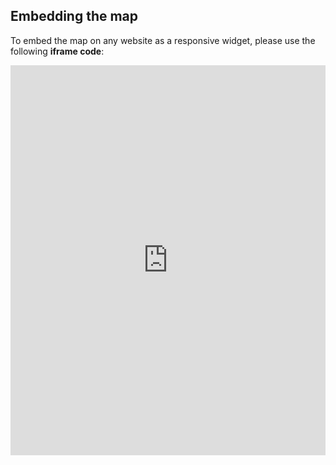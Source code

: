## Embedding the map

To embed the map on any website as a responsive widget, please use the following **iframe code**:

<iframe title="Euranet Map" aria-label="Map" id="euranet-map-map-gini-index" src="https://map-gini-index.vercel.app" scrolling="no" frameborder="0"style="width: 0; min-width: 100% !important; border: none;" height="624"></iframe><script type="text/javascript">window.addEventListener("message",e=>{if("https://map-gini-index.vercel.app"!==e.origin)return;let t=e.data;if(t.height){document.getElementById("euranet-map-map-gini-index").height=t.height+"px"}},!1)</script>